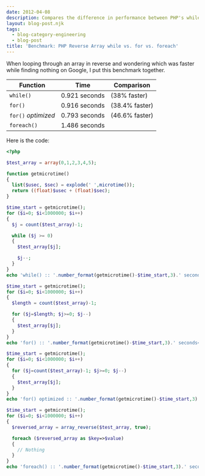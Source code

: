 ```yaml
---
date: 2012-04-08
description: Compares the difference in performance between PHP's while(), for() and foreach() when running backwards.
layout: blog-post.njk
tags:
  - blog-category-engineering
  - blog-post
title: 'Benchmark: PHP Reverse Array while vs. for vs. foreach'
---
```


When looping through an array in reverse and wondering which was faster while finding nothing on Google, I put this benchmark together. <!--more-->

| Function            | Time          | Comparison     |
| ------------------- | ------------- | -------------- |
| `while()`           | 0.921 seconds | (38% faster)   |
| `for()`             | 0.916 seconds | (38.4% faster) |
| `for()` _optimized_ | 0.793 seconds | (46.6% faster) |
| `foreach()`         | 1.486 seconds |                |

Here is the code:

```php
<?php

$test_array = array(0,1,2,3,4,5);

function getmicrotime()
{
  list($usec, $sec) = explode(' ',microtime());
  return ((float)$usec + (float)$sec);
}

$time_start = getmicrotime();
for ($i=0; $i<1000000; $i++)
{
  $j = count($test_array)-1;

  while ($j >= 0)
  {
    $test_array[$j];

    $j--;
  }
}
echo 'while() :: '.number_format(getmicrotime()-$time_start,3).' seconds<br/>';

$time_start = getmicrotime();
for ($i=0; $i<1000000; $i++)
{
  $length = count($test_array)-1;

  for ($j=$length; $j>=0; $j--)
  {
    $test_array[$j];
  }
}
echo 'for() :: '.number_format(getmicrotime()-$time_start,3).' seconds<br/>';

$time_start = getmicrotime();
for ($i=0; $i<1000000; $i++)
{
  for ($j=count($test_array)-1; $j>=0; $j--)
  {
    $test_array[$j];
  }
}
echo 'for() optimized :: '.number_format(getmicrotime()-$time_start,3).' seconds<br/>';

$time_start = getmicrotime();
for ($i=0; $i<1000000; $i++)
{
  $reversed_array = array_reverse($test_array, true);

  foreach ($reversed_array as $key=>$value)
  {
    // Nothing
  }
}
echo 'foreach() :: '.number_format(getmicrotime()-$time_start,3).' seconds<br/>';
```
